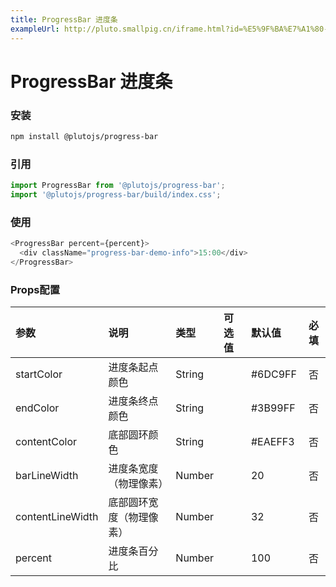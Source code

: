 ```yaml
---
title: ProgressBar 进度条
exampleUrl: http://pluto.smallpig.cn/iframe.html?id=%E5%9F%BA%E7%A1%80-progressbar-%E8%BF%9B%E5%BA%A6%E6%9D%A1--story-1
---
```


# ProgressBar 进度条

### 安装
``` bash
npm install @plutojs/progress-bar
```

### 引用
``` js
import ProgressBar from '@plutojs/progress-bar';
import '@plutojs/progress-bar/build/index.css';
```

### 使用
``` js
<ProgressBar percent={percent}>
  <div className="progress-bar-demo-info">15:00</div>
</ProgressBar>
```

### Props配置
| 参数 | 说明 | 类型 | 可选值 | 默认值 | 必填 |
| :-- | :-- | :-- | :-- | :-- | :--: |
| startColor | 进度条起点颜色 | String || #6DC9FF | 否 |
| endColor | 进度条终点颜色 | String || #3B99FF | 否 |
| contentColor | 底部圆环颜色 | String || #EAEFF3 | 否 |
| barLineWidth | 进度条宽度（物理像素） | Number || 20 | 否 |
| contentLineWidth | 底部圆环宽度（物理像素） | Number || 32 | 否 |
| percent | 进度条百分比 | Number || 100 | 否 |